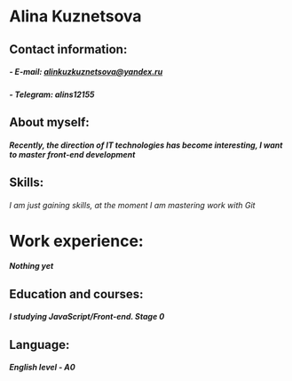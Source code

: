 # Alina Kuznetsova #  
## Contact information:  
##### - E-mail:  alinkuzkuznetsova@yandex.ru #####  
##### - Telegram: alins12155 #####  
## About myself:  
##### Recently, the direction of IT technologies has become interesting, I want to master front-end development #####  
## Skills:  
###### I am just gaining skills, at the moment I am mastering work with Git #####  
# Work experience: #  
##### Nothing yet #####  
## Education and courses:  
##### I studying JavaScript/Front-end. Stage 0 #####   
## Language:  
##### English level - A0 #####
